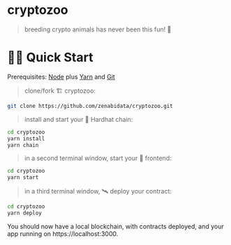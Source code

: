 # cryptozoo

> breeding crypto animals has never been this fun! 🚀

# 🏄‍♂️ Quick Start

Prerequisites: [Node](https://nodejs.org/dist/latest-v12.x/) plus [Yarn](https://classic.yarnpkg.com/en/docs/install/) and [Git](https://git-scm.com/downloads)

> clone/fork 🏗 cryptozoo:

```bash
git clone https://github.com/zenabidata/cryptozoo.git
```

> install and start your 👷‍ Hardhat chain:

```bash
cd cryptozoo
yarn install
yarn chain
```

> in a second terminal window, start your 📱 frontend:

```bash
cd cryptozoo
yarn start
```

> in a third terminal window, 🛰 deploy your contract:

```bash
cd cryptozoo
yarn deploy
```

You should now have a local blockchain, with contracts deployed, and your app running on https://localhost:3000.
